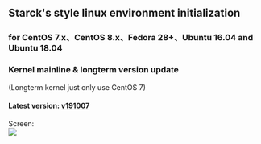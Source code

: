 Starck's style linux environment initialization
----------------------------------------------------------------

### for CentOS 7.x、CentOS 8.x、Fedora 28+、Ubuntu 16.04 and Ubuntu 18.04

### Kernel mainline & longterm version update
(Longterm kernel just only use CentOS 7)

#### Latest version: [v191007](https://github.com/StarKfeirchris/Starck-linux-init/releases/tag/v191007)

Screen:  
![](https://i.imgur.com/z2PdFUR.png)
